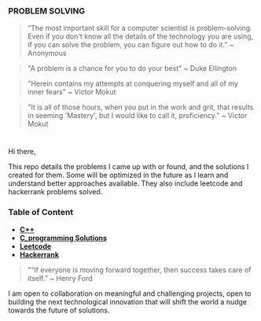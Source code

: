 ### PROBLEM SOLVING

> “The most important skill for a computer scientist is problem-solving. Even if you don't know all the details of the technology you are using, if you can solve the problem, you can figure out how to do it.” ~ Anonymous

> "A problem is a chance for you to do your best" ~ Duke Ellington

> "Herein contains my attempts at conquering myself and all of my inner fears" ~ Victor Mokut

> "It is all of those hours, when you put in the work and grit, that results in seeming 'Mastery', but I would like to call it, proficiency." ~ Victor Mokut

#
Hi there,

This repo details the problems I came up with or found, and the solutions I created for them. Some will be optimized in the future as I learn and understand better approaches available. They also include leetcode and hackerrank problems solved.

### Table of Content
- **[C++](https://github.com/vikmokut/Problem-Solving/tree/main/c%2B%2B)**
- **[C_programming Solutions]()**
- **[Leetcode]()**
- **[Hackerrank]()**

> "“If everyone is moving forward together, then success takes care of itself.” ~ Henry Ford

I am open to collaboration on meaningful and challenging projects, open to building the next technological innovation that will shift the world a nudge towards the future of solutions.
